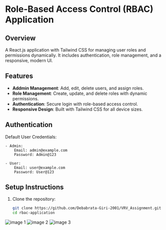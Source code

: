 # **Role-Based Access Control (RBAC) Application**

## **Overview**
A React.js application with Tailwind CSS for managing user roles and permissions dynamically. It includes authentication, role management, and a responsive, modern UI.

## **Features**
- **Addmin Management**: Add, edit, delete users, and assign roles.
- **Role Management**: Create, update, and delete roles with dynamic permissions.
- **Authentication**: Secure login with role-based access control.
- **Responsive Design**: Built with Tailwind CSS for all device sizes.

## **Authentication**
Default User Credentials:
```
- Admin:
    Email: admin@example.com
    Password: Admin@123

- User:
    Email: user@example.com
    Password: User@123
```

## **Setup Instructions**
1. Clone the repository:
   ```bash
   git clone https://github.com/Debabrata-Giri-2001/VRV_Assignment.git
   cd rbac-application

![image 1](/src/images/pic1.jpeg)
![image 2](/src/images/pic2.jpeg)
![image 3](/src/images/pic3.jpeg)

